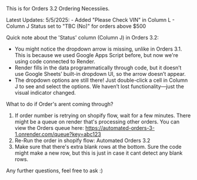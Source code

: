 This is for Orders 3.2 Ordering Necessiies.

Latest Updates:
5/5/2025: - Added "Please Check VIN" in Column L
          - Column J Status set to "TBC (No)" for orders above $500

Quick note about the 'Status' column (Column J) in Orders 3.2:
- You might notice the dropdown arrow is missing, unlike in Orders 3.1. This is because we used Google Apps Script before, but now we're using code connected to Render.
- Render fills in the data programmatically through code, but it doesn’t use Google Sheets’ built-in dropdown UI, so the arrow doesn’t appear.
- The dropdown options are still there! Just double-click a cell in Column J to see and select the options. We haven’t lost functionality—just the visual indicator changed.

What to do if Order's arent coming through?
1. If order number is retrying on shopify flow, wait for a few minutes. There might be a queue on render that's processing other orders.
   You can view the Orders queue here: https://automated-orders-3-1.onrender.com/queue?key=abc123
2. Re-Run the order in shopify flow: Automated Orders 3.2
3. Make sure that there's extra blank rows at the bottom. Sure the code might make a new row, but this is just in case it cant detect any blank rows.

Any further questions, feel free to ask :)
